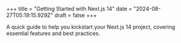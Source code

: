 +++
title = "Getting Started with Next.js 14"
date = "2024-08-27T05:19:15.929Z"
draft = false
+++

  A quick guide to help you kickstart your Next.js 14 project, covering essential features and best practices.
        